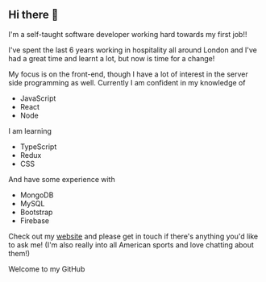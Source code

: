 ## Hi there 👋

I'm a self-taught software developer working hard towards my first job!!

I've spent the last 6 years working in hospitality all around London and I've had a great time and learnt a lot, but now is time for a change!

My focus is on the front-end, though I have a lot of interest in the server side programming as well.
Currently I am confident in my knowledge of 
- JavaScript
- React
- Node

I am learning 
- TypeScript
- Redux
- CSS

And have some experience with
- MongoDB
- MySQL
- Bootstrap
- Firebase

Check out my [website](https://elated-ritchie-3f42d9.netlify.app/) and please get in touch if there's anything you'd like to ask me! (I'm also really into all American sports and love chatting about them!)

Welcome to my GitHub
